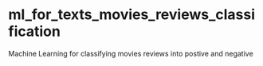 # ml_for_texts_movies_reviews_classification
Machine Learning for classifying movies reviews into postive and negative
